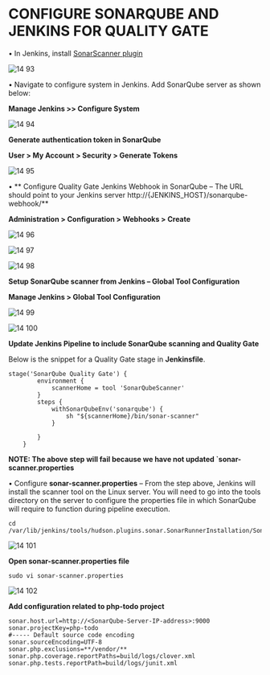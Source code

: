 # CONFIGURE SONARQUBE AND JENKINS FOR QUALITY GATE

•	In Jenkins, install [SonarScanner plugin](https://docs.sonarsource.com/sonarqube/latest/analyzing-source-code/scanners/jenkins-extension-sonarqube/) 

![14 93](https://github.com/Seyifunmi0604/DevOps_Project/assets/130314772/c03f2f59-ba57-4b61-bb06-48884b8027c0)

•	Navigate to configure system in Jenkins. Add SonarQube server as shown below:

**Manage Jenkins >> Configure System**

![14 94](https://github.com/Seyifunmi0604/DevOps_Project/assets/130314772/f4b7b2b0-565c-4076-be33-07d6b1c61da3)

**Generate authentication token in SonarQube**

**User > My Account > Security > Generate Tokens**

![14 95](https://github.com/Seyifunmi0604/DevOps_Project/assets/130314772/ff7b7741-1f32-4128-a903-3c80e74cd317)

•	** Configure Quality Gate Jenkins Webhook in SonarQube – The URL should point to your Jenkins server http://{JENKINS_HOST}/sonarqube-webhook/**

**Administration > Configuration > Webhooks > Create**

![14 96](https://github.com/Seyifunmi0604/DevOps_Project/assets/130314772/0ec17f0a-5284-4a80-80b4-728cf4a52809)

![14 97](https://github.com/Seyifunmi0604/DevOps_Project/assets/130314772/9c19b4bb-b85b-419e-b021-6ca8319e33cc)

![14 98](https://github.com/Seyifunmi0604/DevOps_Project/assets/130314772/328ee1e9-f13f-4d1c-920b-1dd15b7be4b7)

**Setup SonarQube scanner from Jenkins – Global Tool Configuration**

**Manage Jenkins > Global Tool Configuration**

![14 99](https://github.com/Seyifunmi0604/DevOps_Project/assets/130314772/c203ada8-fb91-43fc-aeb6-0e7d43ac68f0)

![14 100](https://github.com/Seyifunmi0604/DevOps_Project/assets/130314772/ca1dfd35-6028-48d9-8182-496510aa1e44)

**Update Jenkins Pipeline to include SonarQube scanning and Quality Gate**

Below is the snippet for a Quality Gate stage in **Jenkinsfile**.

```
stage('SonarQube Quality Gate') {
        environment {
            scannerHome = tool 'SonarQubeScanner'
        }
        steps {
            withSonarQubeEnv('sonarqube') {
                sh "${scannerHome}/bin/sonar-scanner"
            }

        }
    }
```

**NOTE: The above step will fail because we have not updated `sonar-scanner.properties**

•	Configure **sonar-scanner.properties** – From the step above, Jenkins will install the scanner tool on the Linux server. You will need to go into the tools directory on the server to configure the properties file in which SonarQube will require to function during pipeline execution.

```
cd /var/lib/jenkins/tools/hudson.plugins.sonar.SonarRunnerInstallation/SonarQubeScanner/conf/
```
![14 101](https://github.com/Seyifunmi0604/DevOps_Project/assets/130314772/0b98b81d-4743-4a45-ae61-a93d10524be4)

**Open sonar-scanner.properties file**

```
sudo vi sonar-scanner.properties
```

![14 102](https://github.com/Seyifunmi0604/DevOps_Project/assets/130314772/a5dc0846-d361-4167-ad43-a2344b2bd960)

**Add configuration related to php-todo project**

```
sonar.host.url=http://<SonarQube-Server-IP-address>:9000
sonar.projectKey=php-todo
#----- Default source code encoding
sonar.sourceEncoding=UTF-8
sonar.php.exclusions=**/vendor/**
sonar.php.coverage.reportPaths=build/logs/clover.xml
sonar.php.tests.reportPath=build/logs/junit.xml
```



















